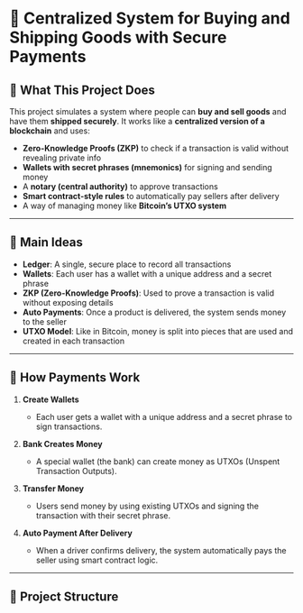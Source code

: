 # 🛒 Centralized System for Buying and Shipping Goods with Secure Payments

## 📘 What This Project Does

This project simulates a system where people can **buy and sell goods** and have them **shipped securely**. It works like a **centralized version of a blockchain** and uses:

- **Zero-Knowledge Proofs (ZKP)** to check if a transaction is valid without revealing private info  
- **Wallets with secret phrases (mnemonics)** for signing and sending money  
- A **notary (central authority)** to approve transactions  
- **Smart contract-style rules** to automatically pay sellers after delivery  
- A way of managing money like **Bitcoin’s UTXO system**

---

## 🔐 Main Ideas

- **Ledger**: A single, secure place to record all transactions  
- **Wallets**: Each user has a wallet with a unique address and a secret phrase  
- **ZKP (Zero-Knowledge Proofs)**: Used to prove a transaction is valid without exposing details  
- **Auto Payments**: Once a product is delivered, the system sends money to the seller  
- **UTXO Model**: Like in Bitcoin, money is split into pieces that are used and created in each transaction

---

## 💸 How Payments Work

1. **Create Wallets**  
   - Each user gets a wallet with a unique address and a secret phrase to sign transactions.

2. **Bank Creates Money**  
   - A special wallet (the bank) can create money as UTXOs (Unspent Transaction Outputs).

3. **Transfer Money**  
   - Users send money by using existing UTXOs and signing the transaction with their secret phrase.

4. **Auto Payment After Delivery**  
   - When a driver confirms delivery, the system automatically pays the seller using smart contract logic.

---

## 📂 Project Structure

